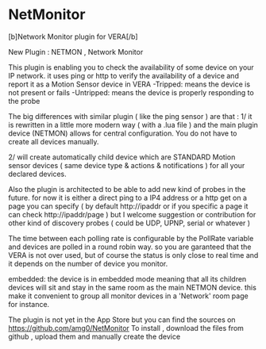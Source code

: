 # NetMonitor
[b]Network Monitor plugin for VERA[/b]

New Plugin : NETMON  , Network Monitor

This plugin is enabling you to check the availability of some device on your IP network. it uses ping or http to verify the availability of a device and report it as a Motion Sensor device in VERA
-Tripped:  means the device is not present or fails
-Untripped: means the device is properly responding to the probe

The big differences with similar plugin ( like the ping sensor ) are that :
1/ it is rewritten in a little more modern way ( with a .lua file ) and the main plugin device (NETMON) allows for central configuration. You do not have to create all devices manually.

2/ will create automatically child device which are STANDARD Motion sensor devices ( same device type & actions & notifications ) for all your declared devices. 

Also the plugin is architected to be able to add new kind of probes in the future. for now it is either a direct ping to a IP4 address or a http get on a page you can specify ( by default http://ipaddr or if you specific a page it can check http://ipaddr/page ) but I welcome suggestion or contribution for other kind of discovery probes ( could be UDP, UPNP, serial or whatever )

The time between each polling rate is configurable by the PollRate variable and devices are polled in a round robin way. so you are garanteed that the VERA is not over used, but of course the status is only close to real time and it depends on the number of device you monitor.

embedded: the device is in embedded mode meaning that all its children devices will sit and stay in the same room as the main NETMON device. this make it convenient to group all monitor devices in a 'Network' room page for instance.


The plugin is not yet in the App Store but you can find the sources on https://github.com/amg0/NetMonitor
To install , download the files from github , upload them and manually create the device
